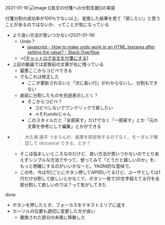 
2021-01-19
![image](https://gyazo.com/709f98222e39d13bfa18892117590f70/thumb/1000)
[[長文の付箋への分割支援]]の実装

付箋分割の成功率が100％でない以上、変換した結果を見て「戻したい」と思うことがあるのではないか、ってことが気になっている
- より良い方法が思いつかない(2021-01-19)
    - Undo？
        - [javascript - How to make undo work in an HTML textarea after setting the value? - Stack Overflow](https://stackoverflow.com/questions/44471699/how-to-make-undo-work-in-an-html-textarea-after-setting-the-value)
    - →[[チャットログ全文を付箋にする]](2021-03-29)
- 上記の動画では変換前の文章が右に残っている
    - 最悪ここからコピペできる
    - でもこれは修正した
        - ここが更新されないと「次に長い行」がわからないし、分割もできない
    - 直前に分割したものを別途表示しとく？
        - そこからコピペ？
            - コピペしないでワンクリックで戻したい
            - →それundoじゃん
        - このスタイルだと「全部戻す」だけでなく「一部戻す」とか「元の文章を参考にして編集」とかができる
- > 大久保 康平 つまらんが、結果を即反映するのでなく、モーダルで確認して ok/cancel できる、とか？
    - そこは悩ましいところなのだけど、良い方法が思いつかないのでとりあえずシンプルな方法でやって、使ってみて「どうだと嬉しいのか」を、もっと明確にするのがいいかなーと。YAGNI的な意味で。
    - この件、今は1行ごとにボタン押してAPI叩いてるけど、ユーザとしては1行だけ分割して欲しいとかなくて、ボタン一発で20文字超えてる行を全部分割して欲しいのでは？って気がしてきた

done
- ボタンを押したとき、フォーカスをテキストエリアに返す
- カーソルの位置も適切に変更した方が良い
    - 置換された部分の末尾に移動した

